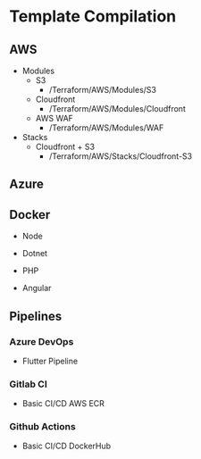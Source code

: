 # Template Compilation

## AWS

+ Modules
    * S3
        * /Terraform/AWS/Modules/S3    
    * Cloudfront
        * /Terraform/AWS/Modules/Cloudfront
    * AWS WAF
        * /Terraform/AWS/Modules/WAF
+ Stacks
    * Cloudfront + S3
        * /Terraform/AWS/Stacks/Cloudfront-S3 
## Azure

## Docker

+ Node

+ Dotnet

+ PHP

+ Angular

## Pipelines

### Azure DevOps

+ Flutter Pipeline

### Gitlab CI

+ Basic CI/CD AWS ECR

### Github Actions

+ Basic CI/CD DockerHub
